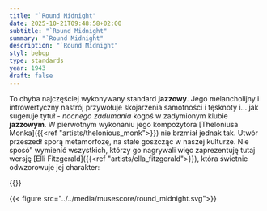 ```yaml
---
title: "`Round Midnight"
date: 2025-10-21T09:48:58+02:00
subtitle: "`Round Midnight"
summary: "`Round Midnight"
description: "`Round Midnight"
styl: bebop
type: standards
year: 1943
draft: false
---
```

To chyba najczęściej wykonywany standard __jazzowy__. Jego melancholijny i introwertyczny nastrój przywołuje skojarzenia
samotności i tęsknoty i... jak sugeruje tytuł - *nocnego zadumania* kogoś w zadymionym klubie __jazzowym__. W pierwotnym wykonaniu
jego kompozytora [Theloniusa Monka]({{<ref "artists/thelonious_monk">}}) nie brzmiał jednak tak. Utwór przeszedł sporą metamorfozę,
na stałe goszcząc w naszej kulturze. Nie sposó” wymienić wszystkich, którzy go nagrywali więc zaprezentuję tutaj wersję
[Elli Fitzgerald]({{<ref "artists/ella_fitzgerald">}}), która świetnie odwzorowuje jej charakter:

{{<youtube POAJNG9sLEQ>}}

{{< figure src="../../media/musescore/round_midnight.svg">}}